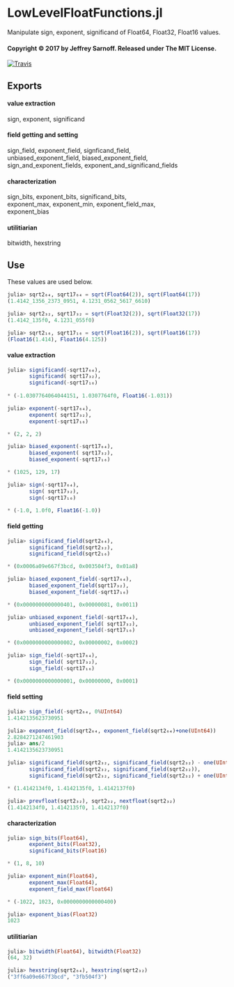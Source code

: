 # LowLevelFloatFunctions.jl
Manipulate sign, exponent, significand of Float64, Float32, Float16 values.

#### Copyright &copy; 2017 by Jeffrey Sarnoff.  Released under The MIT License.

[![Travis](https://travis-ci.org/JeffreySarnoff/LowLevelFloatFunctions.jl.svg?branch=master)](https://travis-ci.org/JeffreySarnoff/LowLevelFloatFunctions.jl)

## Exports

#### value extraction

sign, exponent, significand

#### field getting and setting

sign_field, exponent_field, signficand_field,    
unbiased_exponent_field, biased_exponent_field,    
sign_and_exponent_fields, exponent_and_significand_fields

#### characterization

sign_bits, exponent_bits, significand_bits,        
exponent_max, exponent_min, exponent_field_max,        
exponent_bias

#### utilitiarian

bitwidth, hexstring

## Use

These values are used below.

```julia
julia> sqrt2₆₄, sqrt17₆₄ = sqrt(Float64(2)), sqrt(Float64(17))
(1.4142_1356_2373_0951, 4.1231_0562_5617_6610)

julia> sqrt2₃₂, sqrt17₃₂ = sqrt(Float32(2)), sqrt(Float32(17))
(1.4142_135f0, 4.1231_055f0)

julia> sqrt2₁₆, sqrt17₁₆ = sqrt(Float16(2)), sqrt(Float16(17))
(Float16(1.414), Float16(4.125))
```

#### value extraction

```julia
julia> significand(-sqrt17₆₄),
       significand( sqrt17₃₂),
       significand(-sqrt17₁₆)
   
* (-1.0307764064044151, 1.0307764f0, Float16(-1.031))

julia> exponent(-sqrt17₆₄),
       exponent( sqrt17₃₂),
       exponent(-sqrt17₁₆)

* (2, 2, 2)

julia> biased_exponent(-sqrt17₆₄),    
       biased_exponent( sqrt17₃₂),    
       biased_exponent(-sqrt17₁₆)

* (1025, 129, 17)

julia> sign(-sqrt17₆₄),
       sign( sqrt17₃₂), 
       sign(-sqrt17₁₆)

* (-1.0, 1.0f0, Float16(-1.0))
```
#### field getting
```julia
julia> significand_field(sqrt2₆₄),    
       significand_field(sqrt2₃₂),
       significand_field(sqrt2₁₆)

* (0x0006a09e667f3bcd, 0x003504f3, 0x01a8)

julia> biased_exponent_field(-sqrt17₆₄),
       biased_exponent_field(sqrt17₃₂),    
       biased_exponent_field(-sqrt17₁₆)

* (0x0000000000000401, 0x00000081, 0x0011)

julia> unbiased_exponent_field(-sqrt17₆₄),
       unbiased_exponent_field( sqrt17₃₂),    
       unbiased_exponent_field(-sqrt17₁₆)

* (0x0000000000000002, 0x00000002, 0x0002)

julia> sign_field(-sqrt17₆₄),
       sign_field( sqrt17₃₂),
       sign_field(-sqrt17₁₆)

* (0x0000000000000001, 0x00000000, 0x0001)
```
#### field setting
```julia
julia> sign_field(-sqrt2₆₄, 0%UInt64)
1.4142135623730951

julia> exponent_field(sqrt2₆₄, exponent_field(sqrt2₆₄)+one(UInt64))
2.8284271247461903
julia> ans/2
1.4142135623730951

julia> significand_field(sqrt2₃₂, significand_field(sqrt2₃₂) - one(UInt32)),
       significand_field(sqrt2₃₂, significand_field(sqrt2₃₂)),
       significand_field(sqrt2₃₂, significand_field(sqrt2₃₂) + one(UInt32))

* (1.4142134f0, 1.4142135f0, 1.4142137f0)

julia> prevfloat(sqrt2₃₂), sqrt2₃₂, nextfloat(sqrt2₃₂)
(1.4142134f0, 1.4142135f0, 1.4142137f0)
```
#### characterization
```julia
julia> sign_bits(Float64),
       exponent_bits(Float32),
       significand_bits(Float16)

* (1, 8, 10)

julia> exponent_min(Float64),
       exponent_max(Float64),
       exponent_field_max(Float64)

* (-1022, 1023, 0x0000000000000400)

julia> exponent_bias(Float32)
1023
```
#### utilitiarian
```julia
julia> bitwidth(Float64), bitwidth(Float32)
(64, 32)

julia> hexstring(sqrt2₆₄), hexstring(sqrt2₃₂)
("3ff6a09e667f3bcd", "3fb504f3")
```
